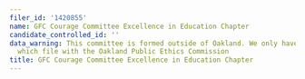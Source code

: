 ```yaml
---
filer_id: '1420855'
name: GFC Courage Committee Excellence in Education Chapter
candidate_controlled_id: ''
data_warning: This committee is formed outside of Oakland. We only have data on committees
  which file with the Oakland Public Ethics Commission
title: GFC Courage Committee Excellence in Education Chapter
---
```

